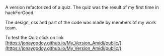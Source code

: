 A version refactorized of a quiz. The quiz was the result of my first time in hackForGood.

The design, css and part of the code was made by members of my work team.

To test the Quiz click on link
[https://jonaygodoy.github.io/My_Version_Amidi/public/](https://jonaygodoy.github.io/My_Version_Amidi/public/)